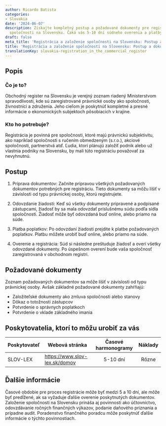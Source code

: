 ```yaml
---
author: Ricardo Batista
categories:
- Slovakia
date: '2024-06-07'
description: Získajte kompletný postup a požadované dokumenty pre registráciu a založenie
  spoločnosti na Slovensku. Čaká vás 5-10 dní súdneho overenia a platby poplatkov.
draft: false
meta_title: 'Registrácia a založenie spoločnosti na Slovensku: Postup a dokumenty'
title: 'Registrácia a založenie spoločnosti na Slovensku: Postup a dokumenty'
translationKey: slovakia-registration_in_the_commercial_register
---
```



## Popis
### Čo je to?
Obchodný register na Slovensku je verejný zoznam riadený Ministerstvom spravodlivosti, kde sú zaregistrované právnické osoby ako spoločnosti, živnostníci a združenia. Jeho cieľom je poskytnúť kompletné a presné informácie o ekonomických subjektoch pôsobiacich v krajine.

### Kto ho potrebuje?
Registrácia je povinná pre spoločnosti, ktoré majú právnickú subjektivitu, ako napríklad spoločnosti s ručením obmedzeným (s.r.o.), akciové spoločnosti, partnerstvá atď. Ľudia, ktorí plánujú založiť podnik alebo už vlastnia podniky na Slovensku, by mali túto registráciu považovať za nevyhnutnú.

## Postup
1. Príprava dokumentov: Začnite prípravou všetkých požadovaných dokumentov potrebných pre registráciu. Tieto dokumenty sa môžu líšiť v závislosti od typu právnickej osoby, ktorú registrujete.

2. Odovzdanie žiadosti: Keď sú všetky dokumenty pripravené a podpísané zástupcami, žiadosť by sa mala odovzdať príslušnému súdu podľa sídla spoločnosti. Žiadosť môže byť odovzdaná buď online, alebo priamo na súde.

3. Platba poplatkov: Po odovzdaní žiadosti prejdite k platbe požadovaných poplatkov. Platbu môžete urobiť buď online, alebo priamo na súde.

4. Overenie a registrácia: Súd si následne preštuduje žiadosť a overí všetky odovzdané dokumenty. Po úspešnom overení bude vaša spoločnosť zaregistrovaná v obchodnom registri.

## Požadované dokumenty
Zoznam požadovaných dokumentov sa môže líšiť v závislosti od typu právnickej osoby. Avšak základné požadované dokumenty zahŕňajú:

- Založiteľské dokumenty ako zmluva spoločnosti alebo stanovy
- Dôkaz o totožnosti zástupcov
- Potvrdenie o správnych poplatkoch
- Potvrdenie o vklade základného imania

## Poskytovatelia, ktorí to môžu urobiť za vás

| Poskytovateľ   |     Webová stránka                |     Časové harmonogramy    |       Náklady       |
| --------------- | --------------------------------- |  :------------------------:  | :------------------: |
| SLOV-LEX        |  https://www.slov-lex.sk/domov     |      5-10 dní               |        Rôzne         |

## Ďalšie informácie
Časové obdobie pre proces registrácie môže byť medzi 5 a 10 dní, ale môže byť predĺžené, ak sa vyžaduje ďalšie overenie poskytnutých dokumentov.
Založenie spoločnosti na Slovensku prináša aj povinnosti ako účtovníctvo, odovzdávanie ročných finančných výkazov, podanie daňového priznania a prípadne audit. Poradenstvo finančného poradcu môže poskytnúť ďalšie informácie o týchto povinnostiach.